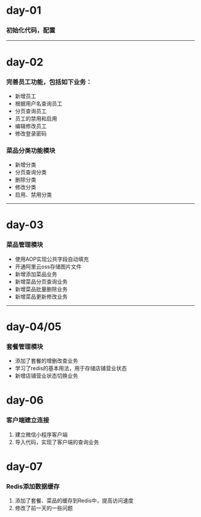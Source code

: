 # day-01 #
### 初始化代码，配置 ### 

---
# day-02 #
### 完善员工功能，包括如下业务： ### 

- 新增员工
- 根据用户名查询员工
- 分页查询员工
- 员工的禁用和启用
- 编辑修改员工
- 修改登录密码

### 菜品分类功能模块 ###

- 新增分类
- 分页查询分类
- 删除分类
- 修改分类
- 启用、禁用分类
---
# day-03 #
### 菜品管理模块 ###

- 使用AOP实现公共字段自动填充
- 开通阿里云oss存储图片文件
- 新增添加菜品业务
- 新增菜品分页查询业务
- 新增菜品批量删除业务
- 新增菜品更新修改业务
---
# day-04/05 #
### 套餐管理模块 ###  

- 添加了套餐的增删改查业务  
- 学习了redis的基本用法，用于存储店铺营业状态
- 新增店铺营业状态切换业务

# day-06 #
### 客户端建立连接 ###  

1. 建立微信小程序客户端  
2. 导入代码，实现了客户端的查询业务

# day-07 # 
### Redis添加数据缓存 ###
1. 添加了套餐、菜品的缓存到Redis中，提高访问速度
2. 修改了前一天的一些问题

